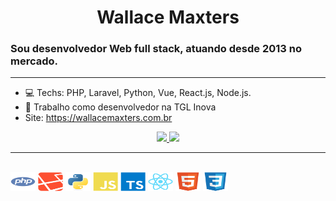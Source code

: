 <h1 align="center">Wallace Maxters</h1>

<h3>Sou desenvolvedor Web full stack, atuando desde 2013 no mercado.</h3>
<hr>

- 💻 Techs: PHP, Laravel, Python, Vue, React.js, Node.js.
- 🔭 Trabalho como desenvolvedor na TGL Inova
- Site: https://wallacemaxters.com.br

<div align="center">
  <a href="https://github.com/wallacemaxters">
  <img height="180em" src="https://github-readme-stats.vercel.app/api?username=wallacemaxters&show_icons=true&theme=dracula&include_all_commits=true&count_private=true"/>
  <img height="180em" src="https://github-readme-stats.vercel.app/api/top-langs/?username=wallacemaxters&layout=compact&langs_count=7&theme=dracula"/>
  </a>
</div>

<hr>

  
<div style="display: inline_block"><br>
  
  <img align="center" alt="Wallace-Maxters-PHP" height="30" width="40" src="https://raw.githubusercontent.com/devicons/devicon/master/icons/php/php-plain.svg">
  
  <img align="center" alt="Wallace-Maxters-Laravel" height="30" width="40" src="https://raw.githubusercontent.com/devicons/devicon/master/icons/laravel/laravel-plain.svg">
  
  <img align="center" alt="Wallace-Maxters-Python" height="30" width="40" src="https://raw.githubusercontent.com/devicons/devicon/master/icons/python/python-original.svg" >
  
  <img align="center" alt="Wallace-Maxters-Js" height="30" width="40" src="https://raw.githubusercontent.com/devicons/devicon/master/icons/javascript/javascript-plain.svg">
  
  <img align="center" alt="Wallace-Maxters-Ts" height="30" width="40" src="https://raw.githubusercontent.com/devicons/devicon/master/icons/typescript/typescript-plain.svg">
  
  <img align="center" alt="WallaceMaxters-React" height="30" width="40" src="https://raw.githubusercontent.com/devicons/devicon/master/icons/react/react-original.svg">
  
  <img align="center" alt="WallaceMaxters-HTML" height="30" width="40" src="https://raw.githubusercontent.com/devicons/devicon/master/icons/html5/html5-original.svg">
  
  <img align="center" alt="Walace-Maxters-CSS" height="30" width="40" src="https://raw.githubusercontent.com/devicons/devicon/master/icons/css3/css3-original.svg">

</div>
